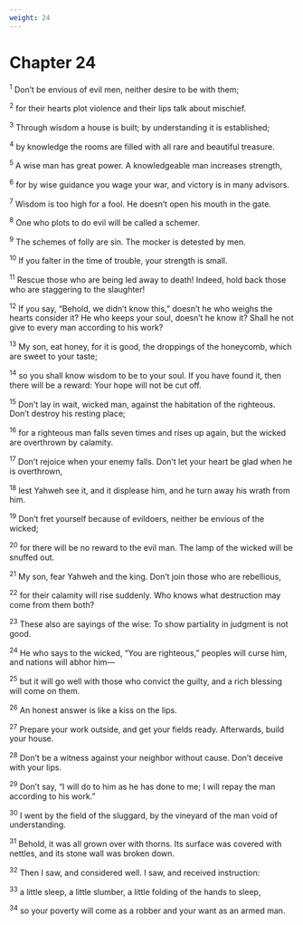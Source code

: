 ```yaml
---
weight: 24
---
```


# Chapter 24

<sup>1</sup> Don’t be envious of evil men, neither desire to be with them; 

<sup>2</sup> for their hearts plot violence and their lips talk about mischief. 

<sup>3</sup> Through wisdom a house is built; by understanding it is established; 

<sup>4</sup> by knowledge the rooms are filled with all rare and beautiful treasure. 

<sup>5</sup> A wise man has great power. A knowledgeable man increases strength, 

<sup>6</sup> for by wise guidance you wage your war, and victory is in many advisors. 

<sup>7</sup> Wisdom is too high for a fool. He doesn’t open his mouth in the gate. 

<sup>8</sup> One who plots to do evil will be called a schemer. 

<sup>9</sup> The schemes of folly are sin. The mocker is detested by men. 

<sup>10</sup> If you falter in the time of trouble, your strength is small. 

<sup>11</sup> Rescue those who are being led away to death! Indeed, hold back those who are staggering to the slaughter! 

<sup>12</sup> If you say, “Behold, we didn’t know this,” doesn’t he who weighs the hearts consider it? He who keeps your soul, doesn’t he know it? Shall he not give to every man according to his work? 

<sup>13</sup> My son, eat honey, for it is good, the droppings of the honeycomb, which are sweet to your taste; 

<sup>14</sup> so you shall know wisdom to be to your soul. If you have found it, then there will be a reward: Your hope will not be cut off. 

<sup>15</sup> Don’t lay in wait, wicked man, against the habitation of the righteous. Don’t destroy his resting place; 

<sup>16</sup> for a righteous man falls seven times and rises up again, but the wicked are overthrown by calamity. 

<sup>17</sup> Don’t rejoice when your enemy falls. Don’t let your heart be glad when he is overthrown, 

<sup>18</sup> lest Yahweh see it, and it displease him, and he turn away his wrath from him. 

<sup>19</sup> Don’t fret yourself because of evildoers, neither be envious of the wicked; 

<sup>20</sup> for there will be no reward to the evil man. The lamp of the wicked will be snuffed out. 

<sup>21</sup> My son, fear Yahweh and the king. Don’t join those who are rebellious, 

<sup>22</sup> for their calamity will rise suddenly. Who knows what destruction may come from them both? 

<sup>23</sup> These also are sayings of the wise: To show partiality in judgment is not good. 

<sup>24</sup> He who says to the wicked, “You are righteous,” peoples will curse him, and nations will abhor him— 

<sup>25</sup> but it will go well with those who convict the guilty, and a rich blessing will come on them. 

<sup>26</sup> An honest answer is like a kiss on the lips. 

<sup>27</sup> Prepare your work outside, and get your fields ready. Afterwards, build your house. 

<sup>28</sup> Don’t be a witness against your neighbor without cause. Don’t deceive with your lips. 

<sup>29</sup> Don’t say, “I will do to him as he has done to me; I will repay the man according to his work.” 

<sup>30</sup> I went by the field of the sluggard, by the vineyard of the man void of understanding. 

<sup>31</sup> Behold, it was all grown over with thorns. Its surface was covered with nettles, and its stone wall was broken down. 

<sup>32</sup> Then I saw, and considered well. I saw, and received instruction: 

<sup>33</sup> a little sleep, a little slumber, a little folding of the hands to sleep, 

<sup>34</sup> so your poverty will come as a robber and your want as an armed man. 


